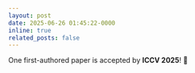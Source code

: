 ```yaml
---
layout: post
date: 2025-06-26 01:45:22-0000
inline: true
related_posts: false
---
```


One first-authored paper is accepted by **ICCV 2025**! :tada: